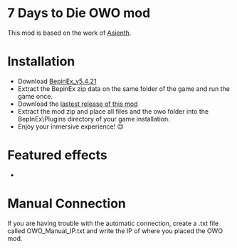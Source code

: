 # 7 Days to Die OWO mod
This mod is based on the work of [Asienth](https://github.com/Astienth/7Days_bHaptics).

# Installation
- Download [BepinEx_v5.4.21]( https://github.com/BepInEx/BepInEx/releases/tag/v5.4.21)
- Extract the BepinEx zip data on the same folder of the game and run the game once.
- Download the [lastest release of this mod](https://github.com/OWODevelopers/OWO_7Days/releases/latest)
- Extract the mod zip and place all files and the owo folder into the BepInEx\Plugins directory of your game installation.
- Enjoy your inmersive experience! 😊

# Featured effects
- 

# Manual Connection
If you are having trouble with the automatic connection, create a .txt file called OWO_Manual_IP.txt and write the IP of where you placed the OWO mod.
